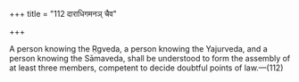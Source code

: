 +++
title = "112 दाराधिगमनञ् चैव"

+++

A person knowing the Ṛgveda, a person knowing the Yajurveda, and a person knowing the Sāmaveda, shall be understood to form the assembly of at least three members, competent to decide doubtful points of law.—(112)
